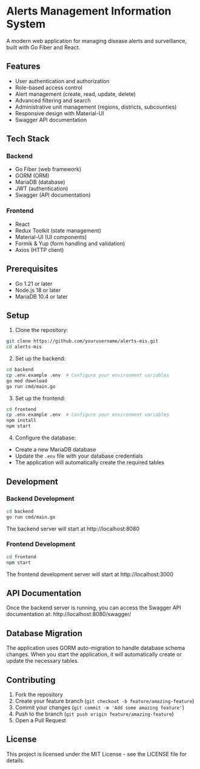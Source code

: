 # Alerts Management Information System

A modern web application for managing disease alerts and surveillance, built with Go Fiber and React.

## Features

- User authentication and authorization
- Role-based access control
- Alert management (create, read, update, delete)
- Advanced filtering and search
- Administrative unit management (regions, districts, subcounties)
- Responsive design with Material-UI
- Swagger API documentation

## Tech Stack

### Backend
- Go Fiber (web framework)
- GORM (ORM)
- MariaDB (database)
- JWT (authentication)
- Swagger (API documentation)

### Frontend
- React
- Redux Toolkit (state management)
- Material-UI (UI components)
- Formik & Yup (form handling and validation)
- Axios (HTTP client)

## Prerequisites

- Go 1.21 or later
- Node.js 18 or later
- MariaDB 10.4 or later

## Setup

1. Clone the repository:
```bash
git clone https://github.com/yourusername/alerts-mis.git
cd alerts-mis
```

2. Set up the backend:
```bash
cd backend
cp .env.example .env  # Configure your environment variables
go mod download
go run cmd/main.go
```

3. Set up the frontend:
```bash
cd frontend
cp .env.example .env  # Configure your environment variables
npm install
npm start
```

4. Configure the database:
- Create a new MariaDB database
- Update the `.env` file with your database credentials
- The application will automatically create the required tables

## Development

### Backend Development
```bash
cd backend
go run cmd/main.go
```

The backend server will start at http://localhost:8080

### Frontend Development
```bash
cd frontend
npm start
```

The frontend development server will start at http://localhost:3000

## API Documentation

Once the backend server is running, you can access the Swagger API documentation at:
http://localhost:8080/swagger/

## Database Migration

The application uses GORM auto-migration to handle database schema changes. When you start the application, it will automatically create or update the necessary tables.

## Contributing

1. Fork the repository
2. Create your feature branch (`git checkout -b feature/amazing-feature`)
3. Commit your changes (`git commit -m 'Add some amazing feature'`)
4. Push to the branch (`git push origin feature/amazing-feature`)
5. Open a Pull Request

## License

This project is licensed under the MIT License - see the LICENSE file for details.


